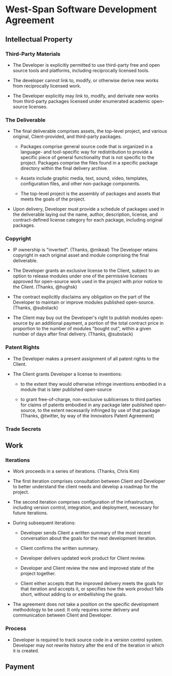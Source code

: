West-Span Software Development Agreement
========================================

Intellectual Property
---------------------

### Third-Party Materials

- The Developer is explicitly permitted to use third-party free and open source tools and platforms, including reciprocally licensed tools.

- The developer cannot link to, modify, or otherwise derive new works from reciprocally licensed work.

- The Developer explicitly may link to, modify, and derivate new works from third-party packages licensed under enumerated academic open-source licenses.

### The Deliverable

- The final deliverable comprises assets, the top-level project, and various original, Client-provided, and third-party packages.

  - Packages comprise general source code that is organized in a language- and tool-specific way for redistribution to provide a specific piece of general functionality that is not specific to the project. Packages comprise the files found in a specific package directory within the final delivery archive.

  - Assets include graphic media, text, sound, video, templates, configuration files, and other non-package components.

  - The top-level project is the assembly of packages and assets that meets the goals of the project.

- Upon delivery, Developer must provide a schedule of packages used in the deliverable laying out the name, author, description, license, and contract-defined license category for each package, including original packages.

### Copyright

- IP ownership is "inverted". (Thanks, @mikeal) The Developer retains copyright in each original asset and module comprising the final deliverable.

- The Developer grants an exclusive license to the Client, subject to an option to release modules under one of the permissive licenses approved for open-source work used in the project with prior notice to the Client. (Thanks, @hughsk)

- The contract explicitly disclaims any obligation on the part of the Developer to maintain or improve modules published open-source. (Thanks, @substack)

- The Client may buy out the Developer's right to publish modules open-source by an additional payment, a portion of the total contract price in proportion to the number of modules "bought out", within a given number of days after final delivery. (Thanks, @substack)

### Patent Rights

- The Developer makes a present assignment of all patent rights to the Client.

- The Client grants Developer a license to inventions:

  - to the extent they would otherwise infringe inventions embodied in a module that is later published open-source

  - to grant free-of-charge, non-exclusive sublicenses to third parties for claims of patents embodied in any package later published open-source, to the extent necessarily infringed by use of that package (Thanks, @twitter, by way of the Innovators Patent Agreement)

### Trade Secrets

Work
----

### Iterations

- Work proceeds in a series of iterations. (Thanks, Chris Kim)

- The first iteration comprises consultation between Client and Developer to better understand the client needs and develop a roadmap for the project.

- The second iteration comprises configuration of the infrastructure, including version control, integration, and deployment, necessary for future iterations.

- During subsequent iterations:

  - Developer sends Client a written summary of the most recent conversation about the goals for the next development iteration.

  - Client confirms the written summary.

  - Developer delivers updated work product for Client review.

  - Developer and Client review the new and improved state of the project together.

  - Client either accepts that the improved delivery meets the goals for that iteration and accepts it, or specifies how the work product falls short, without adding to or embellishing the goals.

- The agreement does not take a position on the specific development methodology to be used. It only requires some delivery and communication between Client and Developer.

### Process

- Developer is required to track source code in a version control system. Developer may not rewrite history after the end of the iteration in which it is created.

Payment
-------
